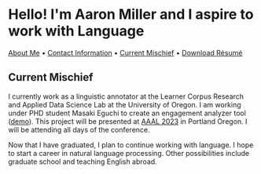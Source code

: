 # Hello! I'm Aaron Miller and I aspire to work with Language

<p>
<a href="https://amille929.github.io/">About Me</a>
• <a href="https://amille929.github.io/docs/contact">Contact Information</a>
• <a href="https://amille929.github.io/docs/current_mischief">Current Mischief</a>
• <a href="https://github.com/Amille929/Amille929.github.io/files/10572139/A_Miller.resume.docx">Download Résumé</a>
</p>

## Current Mischief
I currently work as a linguistic annotator at the Learner Corpus Research and Applied Data Science Lab at the University of Oregon. I am working under PHD student Masaki Eguchi to create an engagement analyzer tool ([demo](https://huggingface.co/spaces/egumasa/engagement-analyzer-demo)). This project will be presented at [AAAL 2023](https://www.aaal.org/events/aaal-2023-conference---portland-oregon) in Portland Oregon. I will be attending all days of the conference.

Now that I have graduated, I plan to continue working with language. I hope to start a career in natural language processing. Other possibilities include graduate school and teaching English abroad.